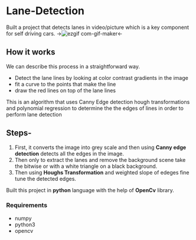 # Lane-Detection
Built a project that detects lanes in video/picture which is a key component for self driving cars.
->![ezgif com-gif-maker](https://user-images.githubusercontent.com/52134872/97106629-f2ffb480-16e8-11eb-9f4f-9adf1082f9b9.gif)<-
## How it works
We can describe this process in a straightforward way. 

- Detect the lane lines by looking at color contrast gradients in the image
- fit a curve to the points that make the line
- draw the red lines on top of the lane lines

This is an algorithm that uses Canny Edge detection hough transformations and polynomial regression to determine the the edges of lines in order to perform lane detection



## Steps-
1. First, it converts the image into grey scale and then using **Canny edge detection** detects all the edges in the image.
2. Then only to extract the lanes and remove the background scene take the bitwise or with a white triangle on a black background.
3. Then using **Houghs Transformation** and weighted slope of edeges fine tune the detected edges.  


Built this project in **python** language with the help of **OpenCv** library.
### Requirements 
- numpy
- python3
- opencv

